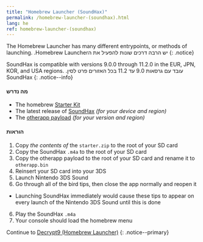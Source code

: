 ```yaml
---
title: "Homebrew Launcher (SoundHax)"
permalink: /homebrew-launcher-(soundhax).html
lang: he
ref: homebrew-launcher-(soundhax)
---
```


The Homebrew Launcher has many different entrypoints, or methods of launching.
.Homebrew Launcherיש הרבה דרכים שונות להפעיל את ה
{: .notice}

SoundHax is compatible with versions 9.0.0 through 11.2.0 in the EUR, JPN, KOR, and USA regions.
.עובד עם גרסאות 9.0 עד 11.2 בכל האזורים פרט לסין SoundHax
{: .notice--info}

#### מה נדרש

+ The homebrew [Starter Kit](http://smealum.github.io/ninjhax2/starter.zip)
+ The latest release of [SoundHax](http://soundhax.com/) *(for your device and region)*
+ The [otherapp payload](https://smealum.github.io/3ds/#otherapp) *(for your version and region)*

#### הוראות

1. Copy _the contents of_ the `starter.zip` to the root of your SD card
2. Copy the SoundHax `.m4a` to the root of your SD card
3. Copy the otherapp payload to the root of your SD card and rename it to `otherapp.bin`
4. Reinsert your SD card into your 3DS
5. Launch Nintendo 3DS Sound
6. Go through all of the bird tips, then close the app normally and reopen it
  + Launching SoundHax immediately would cause these tips to appear on every launch of the Nintendo 3DS Sound until this is done
6. Play the SoundHax `.m4a`
7. Your console should load the homebrew menu

Continue to [Decrypt9 (Homebrew Launcher)](decrypt9-(homebrew-launcher))
{: .notice--primary}
